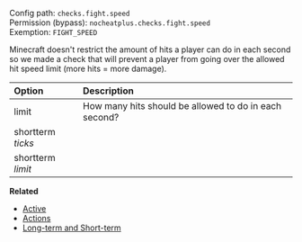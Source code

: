 Config path: `checks.fight.speed`  
Permission (bypass): `nocheatplus.checks.fight.speed`  
Exemption: `FIGHT_SPEED`  

Minecraft doesn't restrict the amount of hits a player can do in each second so we made a check that will prevent a player from going over the allowed hit speed limit (more hits = more damage).

| Option              | Description |
| :------------------ | :---------- |
| limit               | How many hits should be allowed to do in each second? |
| shortterm _ticks_   | |
| shortterm _limit_   | |

**Related**  
* [Active](Global#Active)
* [Actions](Global#Actions)
* [Long-term and Short-term](Backgrounds#long-term-and-short-term)